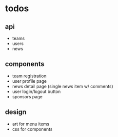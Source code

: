 # todos
## api
* teams
* users
* news

## components
* team registration
* user profile page
* news detail page (single news item w/ comments)
* user login/logout button
* sponsors page

## design
* art for menu items
* css for components
